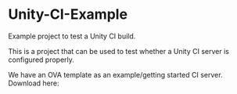 # Unity-CI-Example
Example project to test a Unity CI build.

This is a project that can be used to test whether a Unity CI server is configured properly. 

We have an OVA template as an example/getting started CI server. 
Download here:
